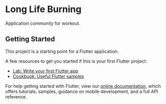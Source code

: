 # Long Life Burning

Application community for workout.

## Getting Started

This project is a starting point for a Flutter application.

A few resources to get you started if this is your first Flutter project:

 * [Lab: Write your first Flutter app](https://flutter.dev/docs/get-started/codelab)
 * [Cookbook: Useful Flutter samples](https://flutter.dev/docs/cookbook)

For help getting started with Flutter, view our [online documentation](https://flutter.dev/docs), which offers tutorials, samples, guidance on mobile development, and a full API reference.